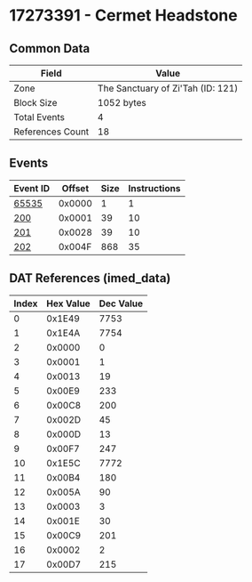 # 17273391 - Cermet Headstone

## Common Data

| Field            | Value                             |
|------------------|-----------------------------------|
| Zone             | The Sanctuary of Zi'Tah (ID: 121) |
| Block Size       | 1052 bytes                        |
| Total Events     | 4                                 |
| References Count | 18                                |

## Events

| Event ID            | Offset   |   Size |   Instructions |
|---------------------|----------|--------|----------------|
| [65535](./65535.md) | 0x0000   |      1 |              1 |
| [200](./200.md)     | 0x0001   |     39 |             10 |
| [201](./201.md)     | 0x0028   |     39 |             10 |
| [202](./202.md)     | 0x004F   |    868 |             35 |

## DAT References (imed_data)

|   Index | Hex Value   |   Dec Value |
|---------|-------------|-------------|
|       0 | 0x1E49      |        7753 |
|       1 | 0x1E4A      |        7754 |
|       2 | 0x0000      |           0 |
|       3 | 0x0001      |           1 |
|       4 | 0x0013      |          19 |
|       5 | 0x00E9      |         233 |
|       6 | 0x00C8      |         200 |
|       7 | 0x002D      |          45 |
|       8 | 0x000D      |          13 |
|       9 | 0x00F7      |         247 |
|      10 | 0x1E5C      |        7772 |
|      11 | 0x00B4      |         180 |
|      12 | 0x005A      |          90 |
|      13 | 0x0003      |           3 |
|      14 | 0x001E      |          30 |
|      15 | 0x00C9      |         201 |
|      16 | 0x0002      |           2 |
|      17 | 0x00D7      |         215 |
